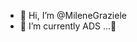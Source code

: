 - 👋 Hi, I’m @MileneGraziele
- 🌱 I’m currently ADS ...💞
<!---
MileneGraziele/MileneGraziele is a ✨ special ✨ repository because its `README.md` (this file) appears on your GitHub profile.
You can click the Preview link to take a look at your changes.
--->

